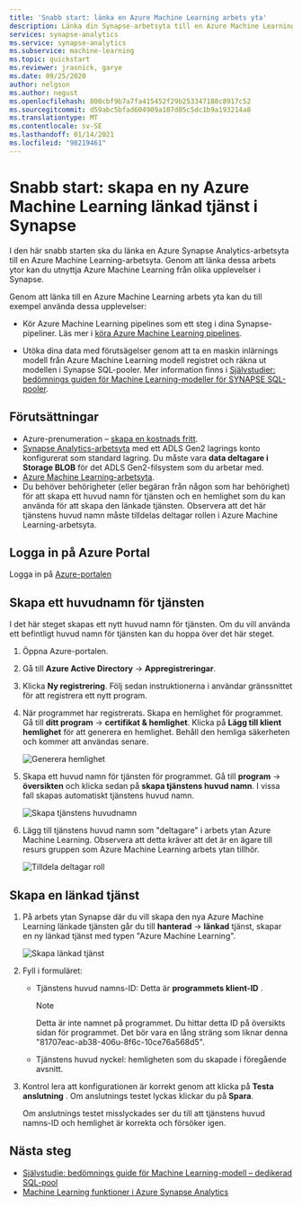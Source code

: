 ```yaml
---
title: 'Snabb start: länka en Azure Machine Learning arbets yta'
description: Länka din Synapse-arbetsyta till en Azure Machine Learning-arbetsyta
services: synapse-analytics
ms.service: synapse-analytics
ms.subservice: machine-learning
ms.topic: quickstart
ms.reviewer: jrasnick, garye
ms.date: 09/25/2020
author: nelgson
ms.author: negust
ms.openlocfilehash: 800cbf9b7a7fa415452f29b253347188c8917c52
ms.sourcegitcommit: d59abc5bfad604909a107d05c5dc1b9a193214a8
ms.translationtype: MT
ms.contentlocale: sv-SE
ms.lasthandoff: 01/14/2021
ms.locfileid: "98219461"
---
```

# <a name="quickstart-create-a-new-azure-machine-learning-linked-service-in-synapse"></a>Snabb start: skapa en ny Azure Machine Learning länkad tjänst i Synapse

I den här snabb starten ska du länka en Azure Synapse Analytics-arbetsyta till en Azure Machine Learning-arbetsyta. Genom att länka dessa arbets ytor kan du utnyttja Azure Machine Learning från olika upplevelser i Synapse.

Genom att länka till en Azure Machine Learning arbets yta kan du till exempel använda dessa upplevelser:

- Kör Azure Machine Learning pipelines som ett steg i dina Synapse-pipeliner. Läs mer i [köra Azure Machine Learning pipelines](../../data-factory/transform-data-machine-learning-service.md).

- Utöka dina data med förutsägelser genom att ta en maskin inlärnings modell från Azure Machine Learning modell registret och räkna ut modellen i Synapse SQL-pooler. Mer information finns i [Självstudier: bedömnings guiden för Machine Learning-modeller för SYNAPSE SQL-pooler](tutorial-sql-pool-model-scoring-wizard.md).

## <a name="prerequisites"></a>Förutsättningar

- Azure-prenumeration – [skapa en kostnads fritt](https://azure.microsoft.com/free/).
- [Synapse Analytics-arbetsyta](../get-started-create-workspace.md) med ett ADLS Gen2 lagrings konto konfigurerat som standard lagring. Du måste vara **data deltagare i Storage BLOB** för det ADLS Gen2-filsystem som du arbetar med.
- [Azure Machine Learning-arbetsyta](../../machine-learning/how-to-manage-workspace.md).
- Du behöver behörigheter (eller begäran från någon som har behörighet) för att skapa ett huvud namn för tjänsten och en hemlighet som du kan använda för att skapa den länkade tjänsten. Observera att det här tjänstens huvud namn måste tilldelas deltagar rollen i Azure Machine Learning-arbetsyta.

## <a name="sign-in-to-the-azure-portal"></a>Logga in på Azure Portal

Logga in på [Azure-portalen](https://portal.azure.com/)

## <a name="create-a-service-principal"></a>Skapa ett huvudnamn för tjänsten

I det här steget skapas ett nytt huvud namn för tjänsten. Om du vill använda ett befintligt huvud namn för tjänsten kan du hoppa över det här steget.
1. Öppna Azure-portalen. 

1. Gå till **Azure Active Directory**  ->  **Appregistreringar**.

1. Klicka **Ny registrering**. Följ sedan instruktionerna i användar gränssnittet för att registrera ett nytt program.

1. När programmet har registrerats. Skapa en hemlighet för programmet. Gå till **ditt program**  ->  **certifikat & hemlighet**. Klicka på **Lägg till klient hemlighet** för att generera en hemlighet. Behåll den hemliga säkerheten och kommer att användas senare.

   ![Generera hemlighet](media/quickstart-integrate-azure-machine-learning/quickstart-integrate-azure-machine-learning-createsp-00a.png)

1. Skapa ett huvud namn för tjänsten för programmet. Gå till **program**  ->  **översikten** och klicka sedan på **skapa tjänstens huvud namn**. I vissa fall skapas automatiskt tjänstens huvud namn.

   ![Skapa tjänstens huvudnamn](media/quickstart-integrate-azure-machine-learning/quickstart-integrate-azure-machine-learning-createsp-00b.png)

1. Lägg till tjänstens huvud namn som "deltagare" i arbets ytan Azure Machine Learning. Observera att detta kräver att det är en ägare till resurs gruppen som Azure Machine Learning arbets ytan tillhör.

   ![Tilldela deltagar roll](media/quickstart-integrate-azure-machine-learning/quickstart-integrate-azure-machine-learning-createsp-00c.png)

## <a name="create-a-linked-service"></a>Skapa en länkad tjänst

1. På arbets ytan Synapse där du vill skapa den nya Azure Machine Learning länkade tjänsten går du till **hanterad**  ->  **länkad** tjänst, skapar en ny länkad tjänst med typen "Azure Machine Learning".

   ![Skapa länkad tjänst](media/quickstart-integrate-azure-machine-learning/quickstart-integrate-azure-machine-learning-create-linked-service-00a.png)

2. Fyll i formuläret:

   - Tjänstens huvud namns-ID: Detta är **programmets klient-ID** .
  
     > [!NOTE]
     > Detta är inte namnet på programmet. Du hittar detta ID på översikts sidan för programmet. Det bör vara en lång sträng som liknar denna "81707eac-ab38-406u-8f6c-10ce76a568d5".

   - Tjänstens huvud nyckel: hemligheten som du skapade i föregående avsnitt.

3. Kontrol lera att konfigurationen är korrekt genom att klicka på **Testa anslutning** . Om anslutnings testet lyckas klickar du på **Spara**.

   Om anslutnings testet misslyckades ser du till att tjänstens huvud namns-ID och hemlighet är korrekta och försöker igen.

## <a name="next-steps"></a>Nästa steg

- [Självstudie: bedömnings guide för Machine Learning-modell – dedikerad SQL-pool](tutorial-sql-pool-model-scoring-wizard.md)
- [Machine Learning funktioner i Azure Synapse Analytics](what-is-machine-learning.md)